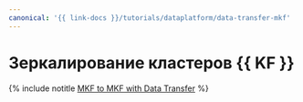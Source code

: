 ```yaml
---
canonical: '{{ link-docs }}/tutorials/dataplatform/data-transfer-mkf'
---
```


# Зеркалирование кластеров {{ KF }}

{% include notitle [MKF to MKF with Data Transfer](../../_tutorials/dataplatform/data-transfer-mkf-mkf.md) %}
